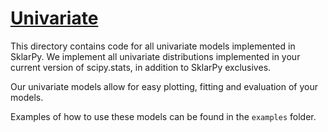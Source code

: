 # <u> Univariate </u>

This directory contains code for all univariate models implemented in SklarPy.
We implement all univariate distributions implemented in your current version
of scipy.stats, in addition to SklarPy exclusives.

Our univariate models allow for easy plotting, fitting and evaluation of your 
models.

Examples of how to use these models can be found in the `examples` folder.
